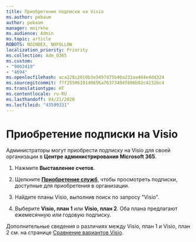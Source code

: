 ```yaml
---
title: Приобретение подписки на Visio
ms.author: pebaum
author: pebaum
manager: mnirkhe
ms.audience: Admin
ms.topic: article
ROBOTS: NOINDEX, NOFOLLOW
localization_priority: Priority
ms.collection: Adm_O365
ms.custom:
- "9002419"
- "4694"
ms.openlocfilehash: aca228c2010b3e3497d75b46a231aa404e4dd324
ms.sourcegitcommit: f7f25506191d0656a7637340df806b82c4232bc4
ms.translationtype: HT
ms.contentlocale: ru-RU
ms.lasthandoff: 04/21/2020
ms.locfileid: "43599331"
---
```

# <a name="purchase-visio-subscription"></a>Приобретение подписки на Visio

Администраторы могут приобрести подписку на Visio для своей организации в **Центре администрирования Microsoft 365**.

1. Нажмите **Выставление счетов**.

2. Щелкните **[Приобретение служб](https://go.microsoft.com/fwlink/p/?linkid=868433)**, чтобы просмотреть подписки, доступные для приобретения в организации.

3. Найдите планы Visio, выполнив поиск по запросу "Visio".

4. Выберите **Visio, план 1** или **Visio, план 2**. Оба плана предлагают ежемесячную или годовую подписку.

Дополнительные сведения о различиях между Visio, план 1 и Visio, план 2 см. на странице [Сравнение вариантов Visio](https://products.office.com/Visio/microsoft-visio-plans-and-pricing-compare-visio-options). 
